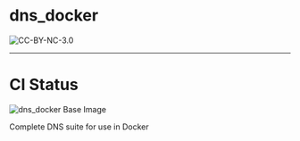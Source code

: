 # dns_docker
![CC-BY-NC-3.0](https://i.creativecommons.org/l/by-nc/3.0/88x31.png)

---
# CI Status
![dns_docker Base Image](https://github.com/rootwyrm/dns_docker/workflows/dns_docker%20Base%20Image/badge.svg)

Complete DNS suite for use in Docker

